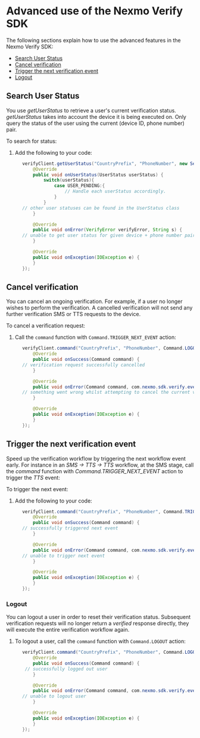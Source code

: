 
# Advanced use of the Nexmo Verify SDK

The following sections explain how to use the advanced features in the Nexmo Verify SDK:
* <a href="#search">Search User Status</a>
* <a href="#cancel">Cancel verification</a>
* <a href="#trigger">Trigger the next verification event</a>
* <a href="#logout">Logout</a>

## Search User Status<a name="search"></a>

You use *getUserStatus* to retrieve a user's current verification status. *getUserStatus* takes into account the device it is being executed on. Only query the status of the user using the current (device ID, phone number) pair.

To search for status:
1. Add the following to your code:
  ```java
        verifyClient.getUserStatus("CountryPrefix", "PhoneNumber", new SearchListener() {
            @Override
            public void onUserStatus(UserStatus userStatus) {
                switch(userStatus){
                    case USER_PENDING:{
                        // Handle each userStatus accordingly.
                    }
                }
		// other user statuses can be found in the UserStatus class
            }

            @Override
            public void onError(VerifyError verifyError, String s) {
		// unable to get user status for given device + phone number pair
            }

            @Override
            public void onException(IOException e) {
            }
        });
```

## Cancel verification<a name="cancel"></a>

You can cancel an ongoing verification. For example, if a user no longer wishes to perform the verification. A cancelled verification will not send any further verification SMS or TTS requests to the device.

To cancel a verification request:
1. Call the `command` function  with `Command.TRIGGER_NEXT_EVENT` action:
  ```java
        verifyClient.command("CountryPrefix", "PhoneNumber", Command.LOGOUT, new CommandListener() {
            @Override
            public void onSuccess(Command command) {
		// verification request successfully cancelled
            }

            @Override
            public void onError(Command command, com.nexmo.sdk.verify.event.VerifyError verifyError, String s) {
		// something went wrong whilst attempting to cancel the current verification request
            }

            @Override
            public void onException(IOException e) {
            }
        });
```

## Trigger the next verification event<a name="trigger"></a>

Speed up the verification workflow by triggering the next workflow event early. For instance in an *SMS -> TTS -> TTS* workflow, at the SMS stage, call the *command* function with *Command.TRIGGER_NEXT_EVENT* action to trigger the *TTS* event:

To trigger the next event:
1. Add the following to your code:
  ```java
        verifyClient.command("CountryPrefix", "PhoneNumber", Command.TRIGGER_NEXT_EVENT, new CommandListener() {
            @Override
            public void onSuccess(Command command) {
		// successfully triggered next event
            }

            @Override
            public void onError(Command command, com.nexmo.sdk.verify.event.VerifyError verifyError, String s) {
		// unable to trigger next event
            }

            @Override
            public void onException(IOException e) {
            }
        });
```

### Logout<a name="logout"></a>

You can logout a user in order to reset their verification status. Subsequent verification requests will no longer return a *verified* response directly, they will execute the entire verification workflow again.

1. To logout a user, call the `command` function with `Command.LOGOUT` action:
  ```java
        verifyClient.command("CountryPrefix", "PhoneNumber", Command.LOGOUT, new CommandListener() {
            @Override
            public void onSuccess(Command command) {
		 // successfully logged out user
            }

            @Override
            public void onError(Command command, com.nexmo.sdk.verify.event.VerifyError verifyError, String s) {
		// unable to logout user
            }

            @Override
            public void onException(IOException e) {
            }
        });
```
